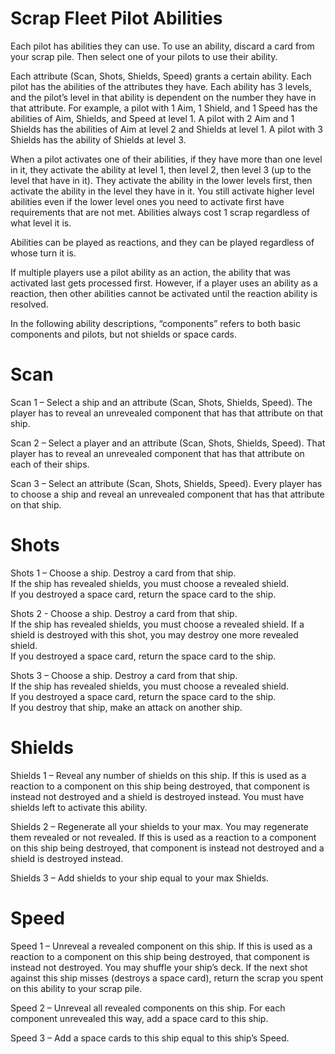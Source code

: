 # Scrap Fleet Pilot Abilities

Each pilot has abilities they can use. To use an ability, discard a card from your scrap pile. Then select one of your pilots to use their ability.

Each attribute (Scan, Shots, Shields, Speed) grants a certain ability. Each pilot has the abilities of the attributes they have. Each ability has 3 levels, and the pilot’s level in that ability is dependent on the number they have in that attribute. For example, a pilot with 1 Aim, 1 Shield, and 1 Speed has the abilities of Aim, Shields, and Speed at level 1. A pilot with 2 Aim and 1 Shields has the abilities of Aim at level 2 and Shields at level 1. A pilot with 3 Shields has the ability of Shields at level 3.

When a pilot activates one of their abilities, if they have more than one level in it, they activate the ability at level 1, then level 2, then level 3 (up to the level that have in it). They activate the ability in the lower levels first, then activate the ability in the level they have in it. You still activate higher level abilities even if the lower level ones you need to activate first have requirements that are not met. Abilities always cost 1 scrap regardless of what level it is.

Abilities can be played as reactions, and they can be played regardless of whose turn it is.

If multiple players use a pilot ability as an action, the ability that was activated last gets processed first. However, if a player uses an ability as a reaction, then other abilities cannot be activated until the reaction ability is resolved.

In the following ability descriptions, “components” refers to both basic components and pilots, but not shields or space cards.

# Scan

Scan 1 – Select a ship and an attribute (Scan, Shots, Shields, Speed). The player has to reveal an unrevealed component that has that attribute on that ship.

Scan 2 – Select a player and an attribute (Scan, Shots, Shields, Speed). That player has to reveal an unrevealed component that has that attribute on each of their ships.

Scan 3 – Select an attribute (Scan, Shots, Shields, Speed). Every player has to choose a ship and reveal an unrevealed component that has that attribute on that ship.

# Shots

Shots 1 – Choose a ship. Destroy a card from that ship.  
If the ship has revealed shields, you must choose a revealed shield.  
If you destroyed a space card, return the space card to the ship.

Shots 2 - Choose a ship. Destroy a card from that ship.  
If the ship has revealed shields, you must choose a revealed shield. If a shield is destroyed with this shot, you may destroy one more revealed shield.  
If you destroyed a space card, return the space card to the ship.

Shots 3 – Choose a ship. Destroy a card from that ship.   
If the ship has revealed shields, you must choose a revealed shield.  
If you destroyed a space card, return the space card to the ship.  
If you destroy that ship, make an attack on another ship.

# Shields

Shields 1 – Reveal any number of shields on this ship. If this is used as a reaction to a component on this ship being destroyed, that component is instead not destroyed and a shield is destroyed instead. You must have shields left to activate this ability.

Shields 2 – Regenerate all your shields to your max. You may regenerate them revealed or not revealed. If this is used as a reaction to a component on this ship being destroyed, that component is instead not destroyed and a shield is destroyed instead.

Shields 3 – Add shields to your ship equal to your max Shields.

# Speed

Speed 1 – Unreveal a revealed component on this ship. If this is used as a reaction to a component on this ship being destroyed, that component is instead not destroyed. You may shuffle your ship’s deck. If the next shot against this ship misses (destroys a space card), return the scrap you spent on this ability to your scrap pile.

Speed 2 – Unreveal all revealed components on this ship. For each component unrevealed this way, add a space card to this ship.

Speed 3 – Add a space cards to this ship equal to this ship’s Speed.
